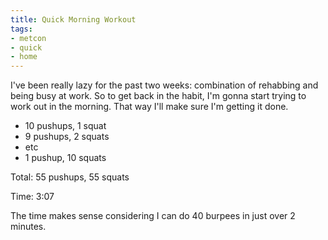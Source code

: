 ```yaml
---
title: Quick Morning Workout
tags:
- metcon
- quick
- home
---
```


I've been really lazy for the past two weeks: combination of rehabbing and being busy at work. So to get back in the habit, I'm gonna start trying to work out in the morning. That way I'll make sure I'm getting it done.

- 10 pushups, 1 squat
- 9 pushups, 2 squats
- etc
- 1 pushup, 10 squats

Total: 55 pushups, 55 squats

Time: 3:07

The time makes sense considering I can do 40 burpees in just over 2 minutes.
